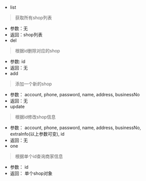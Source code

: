 - list
 > 获取所有shop列表
 - 参数：无
 - 返回：shop列表
- del
 > 根据id删除对应的shop
 - 参数: id
 - 返回：无
- add
 > 添加一个新的shop
 - 参数： account, phone, password, name, address, businessNo
 - 返回：无
- update
 > 根据id修改shop信息
 - 参数： account, phone, password, name, address, businessNo, extraInfo(以上参数可变), id
 - 返回：无
- one
 > 根据单个id查询商家信息
 - 参数： id
 - 返回： 单个shop对象
